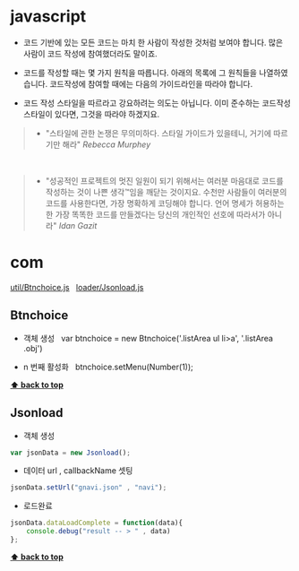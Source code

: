 # javascript
- 코드 기반에 있는 모든 코드는 마치 한 사람이 작성한 것처럼 보여야 합니다. 많은 사람이 코드 작성에 참여했더라도 말이죠.

- 코드를 작성할 때는 몇 가지 원칙을 따릅니다. 아래의 목록에 그 원칙들을 나열하였습니다. 코드작성에 참여할 때에는 다음의 가이드라인을 따라야 합니다.

- 코드 작성 스타일을 따르라고 강요하려는 의도는 아닙니다. 이미 준수하는 코드작성 스타일이 있다면, 그것을 따라야 하겠지요.


> - "스타일에 관한 논쟁은 무의미하다. 스타일 가이드가 있을테니, 거기에 따르기만 해라"
>_Rebecca_ _Murphey_

&nbsp;

> - "성공적인 프로젝트의 멋진 일원이 되기 위해서는 여러분 마음대로 코드를 작성하는 것이 나쁜 생각™임을 깨닫는 것이지요. 수천만 사람들이 여러분의 코드를 사용한다면, 가장 명확하게 코딩해야 합니다. 언어 명세가 허용하는 한 가장 똑똑한 코드를 만들겠다는 당신의 개인적인 선호에 따라서가 아니라"
>_Idan_ _Gazit_



# com

[util/Btnchoice.js](#Btnchoice)
&nbsp;
[loader/Jsonload.js](#Jsonload)


## <a name='Btnchoice'>Btnchoice</a>

- 객체 생성 &nbsp;
var btnchoice = new Btnchoice('.listArea ul li>a', '.listArea .obj')

- n 번째 활성화 &nbsp;
btnchoice.setMenu(Number(1));


**[⬆ back to top](#table-of-contents)**


## <a name='Jsonload'>Jsonload</a>

- 객체 생성
```javascript
var jsonData = new Jsonload();
```
- 데이터 url , callbackName 셋팅
```javascript
jsonData.setUrl("gnavi.json" , "navi");
```
- 로드완료
```javascript
jsonData.dataLoadComplete = function(data){
    console.debug("result -- > " , data)
};
```
**[⬆ back to top](#table-of-contents)**






